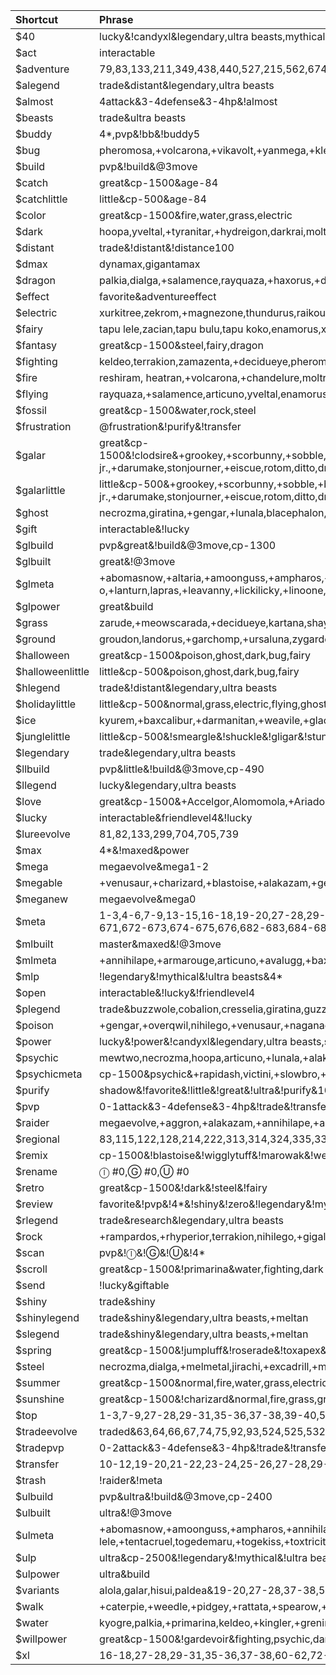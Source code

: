 | Shortcut | Phrase |
|:--|:--|
| $40 | lucky&!candyxl&legendary,ultra beasts,mythical |
| $act | interactable |
| $adventure | 79,83,133,211,349,438,440,527,215,562,674,682,684,669,670,921,922 |
| $alegend | trade&distant&legendary,ultra beasts |
| $almost | 4attack&3-4defense&3-4hp&!almost |
| $beasts | trade&ultra beasts |
| $buddy | 4*,pvp&!bb&!buddy5 |
| $bug | pheromosa,+volcarona,+vikavolt,+yanmega,+kleavor,+escavalier,+pinsir,buzzwole,genesect,heracross |
| $build | pvp&!build&@3move |
| $catch | great&cp-1500&age-84 |
| $catchlittle | little&cp-500&age-84 |
| $color | great&cp-1500&fire,water,grass,electric |
| $dark | hoopa,yveltal,+tyranitar,+hydreigon,darkrai,moltres,+incineroar,+weavile,+meowscarada,guzzlord |
| $distant | trade&!distant&!distance100 |
| $dmax | dynamax,gigantamax |
| $dragon | palkia,dialga,+salamence,rayquaza,+haxorus,+dragonite,+garchomp,reshiram,zekrom,+dragapult |
| $effect | favorite&adventureeffect |
| $electric | xurkitree,zekrom,+magnezone,thundurus,raikou,+luxray,+electivire,zapdos,+pawmot,+vikavolt |
| $fairy | tapu lele,zacian,tapu bulu,tapu koko,enamorus,xerneas,tapu fini,+togekiss,+gardevoir,+sylveon |
| $fantasy | great&cp-1500&steel,fairy,dragon |
| $fighting | keldeo,terrakion,zamazenta,+decidueye,pheromosa,+lucario,virizion,cobalion,hawlucha,+conkeldurr |
| $fire | reshiram, heatran,+volcarona,+chandelure,moltres,entei,+blaziken,+blacephalon,victini,+delphox |
| $flying | rayquaza,+salamence,articuno,yveltal,enamorus,+dragonite,ho-oh,+braviary,lugia,tornadus |
| $fossil | great&cp-1500&water,rock,steel |
| $frustration | @frustration&!purify&!transfer |
| $galar | great&cp-1500&!clodsire&+grookey,+scorbunny,+sobble,+blipbug,+caterpie,+grubbin,+hoothoot,+rookiedee,+skwovet,+pidove,+nickit,+zigzagoon,+wooloo,+lotad,+seedot,+chewtle,+purrloin,+yamper,+bunnelby,+minccino,+bounsweet,+oddish,+budew,+wingull,+joltik,+electrike,+vulpix,+growlithe,+vanillite,+swinub,+delibird,+snorunt,+baltoy,+mudbray,+dwebble,+golett,+munna,+natu,+stufful,+snover,+krabby,+wooper,+corphish,+nincada,+shedinja,+tyrogue,+pancham,+klink,+combee,+bronzor,+ralts,+drifloon,+gossifleur,+cherubi,+stunky,+tympole,+duskull,+machop,+gastly,+magikarp,+goldeen,+remoraid,+shellder,+feebas,basculin,wishiwashi,pyukumuku,+trubbish,+sizzlipede,+rolycoly,+diglett,+drilbur,+roggenrola,+timburr,+woobat,+noibat,+onix,+arrokuda,+meowth,+milcery,+cutiefly,+ferroseed,+pumpkaboo,+pichu,+eevee,+applin,+espurr,+swirlix,+spritzee,+dewpider,+wynaut,+farfetch'd,+chinchou,+croagunk,+scraggy,stunfisk,shuckle,+barboach,+shellos,+wimpod,+binacle,+corsola,+impidimp,+hatenna,salandit,+pawniard,throh,sawk,+koffing,+bonsly,+cleffa,+togepi,+munchlax,+cottonee,+rhyhorn,+gothita,+solosis,+karrablast,+shelmet,+elgyem,+cubchoo,+rufflet,+vullaby,+mandibuzz,+skorupi,+litwick,+inkay,+sneasel,sableye,mawile,maractus,sigilyph,+riolu,torkoal,mimikyu,+cufant,qwilfish,+frillish,+mareanie,cramorant,+toxel,+silicobra,+hippopotas,durant,heatmor,+helioptile,hawlucha,+trapinch,+axew,+yamask,+honedge,+ponyta,+sinistea,indeedee,+phantump,+morelull,oranguru,passimian,morpeko,falinks,drampa,turtonator,togedemaru,+snom,+clobbopus,pincurchin,+mantyke,+wailmer,+bergmite,dhelmise,lapras,lunatone,solrock,+mime jr.,+darumake,stonjourner,+eiscue,rotom,ditto,dracozolt,arctozolt,dracovish,arctovish,+charmandersilvally,+larvitar,+deino,+goomy,+jangmo-o,+dreepy,zacian,zamazenta,eternatus |
| $galarlittle | little&cp-500&+grookey,+scorbunny,+sobble,+blipbug,+caterpie,+grubbin,+hoothoot,+rookiedee,+skwovet,+pidove,+nickit,+zigzagoon,+wooloo,+lotad,+seedot,+chewtle,+purrloin,+yamper,+bunnelby,+minccino,+bounsweet,+oddish,+budew,+wingull,+joltik,+electrike,+vulpix,+growlithe,+vanillite,+swinub,+delibird,+snorunt,+baltoy,+mudbray,+dwebble,+golett,+munna,+natu,+stufful,+snover,+krabby,+wooper,+corphish,+nincada,+shedinja,+tyrogue,+pancham,+klink,+combee,+bronzor,+ralts,+drifloon,+gossifleur,+cherubi,+stunky,+tympole,+duskull,+machop,+gastly,+magikarp,+goldeen,+remoraid,+shellder,+feebas,basculin,wishiwashi,pyukumuku,+trubbish,+sizzlipede,+rolycoly,+diglett,+drilbur,+roggenrola,+timburr,+woobat,+noibat,+onix,+arrokuda,+meowth,+milcery,+cutiefly,+ferroseed,+pumpkaboo,+pichu,+eevee,+applin,+espurr,+swirlix,+spritzee,+dewpider,+wynaut,+farfetch'd,+chinchou,+croagunk,+scraggy,stunfisk,shuckle,+barboach,+shellos,+wimpod,+binacle,+corsola,+impidimp,+hatenna,salandit,+pawniard,throh,sawk,+koffing,+bonsly,cleffa,+togepi,+munchlax,+cottonee,+rhyhorn,+gothita,+solosis,+karrablast,+shelmet,+elgyem,+cubchoo,+rufflet,+vullaby,+mandibuzz,+skorupi,+litwick,+inkay,+sneasel,sableye,mawile,maractus,sigilyph,+riolu,torkoal,mimikyu,+cufant,qwilfish,+frillish,+mareanie,cramorant,+toxel,+silicobra,+hippopotas,durant,heatmor,+helioptile,hawlucha,+trapinch,+axew,+yamask,+honedge,+ponyta,+sinistea,indeedee,+phantump,+morelull,oranguru,passimian,morpeko,falinks,drampa,turtonator,togedemaru,+snom,+clobbopus,pincurchin,+mantyke,+wailmer,+bergmite,dhelmise,lapras,lunatone,solrock,+mime jr.,+darumake,stonjourner,+eiscue,rotom,ditto,dracozolt,arctozolt,dracovish,arctovish,+charmandersilvally,+larvitar,+deino,+goomy,+jangmo-o,+dreepy,zacian,zamazenta,eternatus |
| $ghost | necrozma,giratina,+gengar,+lunala,blacephalon,+chandelure,+gholdengo,+dragapult,+annihilape,hoopa |
| $gift | interactable&!lucky |
| $glbuild | pvp&great&!build&@3move,cp-1300 |
| $glbuilt | great&!@3move |
| $glmeta | +abomasnow,+altaria,+amoonguss,+ampharos,+annihilape,+araquanid,+arcanine,+arctibax,+ariados,+armarouge,+aromatisse,+aurorus,+avalugg,+azumarill,+bastiodon,+bellibolt,+bellossom,+bibarel,+blastoise,+bombirdier,+bronzong,+carbink,castform,+cetitan,+charizard,+charjabug,+chesnaught,+claydol,+clefable,+clodsire,+cofagrigus,corsola,+corviknight,+cradily,cresselia,+dachsbun,+decidueye,dedenne,+dewgong,+diggersby,+donphan,+dragalge,+dragapult,+dragonite,drampa,+drapion,+drifblim,+dubwool,+dugtrio,+dunsparce,+dusknoir,+electivire,+electrode,+emolga,+empoleon,+farfetch’d,+feraligatr,+ferrothorn,+florges,+flygon,+forretress,+froslass,+furfrou,+furret,+gallade,+gastrodon,+gengar,+giratina,+glalie,+gliscor,+gogoat,+golisopod,+golurk,+goodra,+gourgeist,+granbull,+greedent,+greninja,+grimer,+grumpig,+guzzlord,+gyarados,+hakamo-o,+hawlucha,+hippowdon,+hydreigon,+jellicent,+jumpluff,klefki,+kommo-o,+lanturn,lapras,+leavanny,+lickilicky,+linoone,+litleo,+lokix,+lurantis,+machamp,+magcargo,+magnezone,+malamar,+mandibuzz,+mantine,+marowak,+mawile,+medicham,+meganium,+melmetal,mew,+mightyena,miltank,moltres,morpeko,+munchlax,+nidoqueen,+ninetales,+obstagoon,+oinkologne,+oranguru,+overqwil,+pachirisu,palkia,+pangoro,+pelipper,+perrserker,+piloswine,+poliwrath,+pumpkaboo,+quagsire,+qwilfish,+raichu,raikou,+rapidash,+raticate,regice,regirock,registeel,relicanth,+rhyperior,+roserade,+runerigus,+sableye,+salazzle,+samurott,+sandslash,+scrafty,+serperior,+shiftry,skarmory,+skeledirge,+skuntank,+sneasler,spinda,spiritomb,+starmie,+steelix,stunfisk,suicune,+swalot,+swampert,+sylveon,+talonflame,tapu fini,+tentacruel,togedemaru,+togetic,+toxapex,+trevenant,tropius,+turtonator,+typhlosion,+umbreon,+ursaring,+vaporeon,+venomoth,+venusaur,+victreebel,+wailord,+walrein,+weezing,+whimsicott,+whiscash,+wigglytuff,zapdos |
| $glpower | great&build |
| $grass | zarude,+meowscarada,+decidueye,kartana,shaymin,+chesnaught,+tangrowth,+venusaur,+lurantis,tapu bulu |
| $ground | groudon,landorus,+garchomp,+ursaluna,zygarde,+mamoswine,+rhyperior,+swampert,+golem,+hippowdon |
| $halloween | great&cp-1500&poison,ghost,dark,bug,fairy |
| $halloweenlittle | little&cp-500&poison,ghost,dark,bug,fairy |
| $hlegend | trade&!distant&legendary,ultra beasts |
| $holidaylittle | little&cp-500&normal,grass,electric,flying,ghost,ice |
| $ice | kyurem,+baxcalibur,+darmanitan,+weavile,+glaceon,+mamoswine,+cetitan,+mr. Rime, articuno,+avalugg |
| $junglelittle | little&cp-500&!smeargle&!shuckle&!gligar&!stunfisk&normal,grass,electric,poison,ground,flying,bug,dark |
| $legendary | trade&legendary,ultra beasts |
| $llbuild | pvp&little&!build&@3move,cp-490 |
| $llegend | lucky&legendary,ultra beasts |
| $love | great&cp-1500&+Accelgor,Alomomola,+Ariados,+Armarouge,+Aromatisse,Audino,+Bewear,+Bisharp,+Blaziken,+Blissey,+Braviary,Bruxish,Buzzwole,+Camerupt,Castform,+Charizard,Cherrim,+Clefable,Corsola,+Crawdaunt,+Crustle,+Darmanitan,+Deerling,+Delphox,Druddigon,+Dwebble,+Electrode,+Emboar,+Exeggcute,+Flaaffy,Flareon,+Goldeen,+Gorebyss,+Hatterene,+Heatmor,+Incineroar,+Jynx,+Kingler,+Kricketune,+Krookodile,Latias,+Ledian,+Lickilicky,+Lurantis,+Lycanroc,+Magcargo,+Magmortar,+Medicham,+Mesprit,+Milotic,Miltank,+Mr. Mime,+Musharna,+Octillery,+Oricorio,+Parasect,+Porygon,Rotom,+Scizor,+Scolipede,+Scrafty,+Seaking,+Simisear,+Skeledirge,+Slowpoke,Snubbull,Solrock,Sylveon,+Talonflame,Throh,Turtonator,+Tyrantrum,+Vileplume,+Vivillon,+Wigglytuff,+Wormadam,+Wugtrio,+Yanma |
| $lucky | interactable&friendlevel4&!lucky |
| $lureevolve | 81,82,133,299,704,705,739 |
| $max | 4*&!maxed&power |
| $mega | megaevolve&mega1-2 |
| $megable | +venusaur,+charizard,+blastoise,+alakazam,+gengar,kangaskhan,pinsir,+gyarados,aerodactyl,mewtwo,+ampharos,+scizor,heracross,+houndoom,+tyranitar,+blaziken,+gardevoir,mawile,+aggron,+medicham,+manetric,+banette,absol,latias,latios,+garchomp,+lucario,+abomasnow,+beedrill,+pidgeot,+slowbro,+steelix,+sceptile,+swampert,sableye,+sharpedo,+camerupt,+altaria,+glalie,+salamence,+metagross,rayquaza,+lopunny,+gallade,audino,diancie,groudon,kyogre |
| $meganew | megaevolve&mega0 |
| $meta | 1-3,4-6,7-9,13-15,16-18,19-20,27-28,29-31,35-36,37-38,39-40,41-42,43-44,50-51,52-53,56-57,60-62,66-68,69-71,72-73,74-76,77-78,79-80,81-82,83,86-87,88,88-89,92-94,95,96-97,100-101,104-105,106-107,108,109-110,111-112,113,114,115,116-117,118-119,123,126,129-130,131,133,134,143,144,145,146,147-149,150,151,155-157,158-160,161-162,162-154,167-168,170-171,173,174,175-176,179-181,182,183-184,186,187-189,194-195,197,203,204-205,205-207,206,207,208,209-210,211,212,215,216-217,218-219,220-221,226,227,230,231-232,236-237,240,241,243,244,245,246-248,249,250,252-254,255-257,258-260,263-264,270-272,273-275,278-279,280-281,296-297,298,302,303,307-308,315,316-317,320-321,327,328-330,331-332,333-334,335,339-340,341-342,343-344,345-346,349-350,351,352,355-356,357,361,363-365,369,371-373,374-376,377,378,379,381,382,383,384,385,386,393-395,396-398,406-407,410-411,412-413,415-416,417,422-423,425-426,434-435,436-437,440,442,443-445,446,447-448,449-450,451-452,458,459-460,462,463,464,465,467,468,470,472,473,475,477,478,480,483,484,485,487,488,491,494,495-497,501-503,506-508,524-526,529-530,532-534,546-547,554-555,557-558,559-560,562-563,587,588-589,590-591,592-593,595-596,597-598,602-604,607-609,610-612,615,618,619-620,621,622-623,629-630,633-635,636-637,638,639,640,641,642,643,644,645,646,647,648,649,650-652,656-658,659-660,661-663,667-668,667,669-671,672-673,674-675,676,682-683,684-685,688-689,690-691,696-697,698-699,700,701,702,703,704-706,707,708-709,712-713,716,717,718,720,722-724,728-730,736-737,747-748,751-752,753-754,755-756,757-758,759-760,765,766,767-768,769-770,776,777,779,782-784,785,786,787,788,789-792,793,794,796,797,799,800,806,808-809,819-820,831-832,862,863,865,867,870,888,889,893,901,903,904,905,915-916,919-920,935-937,962,971-972,974-975,979,980,996-998,999-1000 |
| $mlbuilt | master&maxed&!@3move |
| $mlmeta | +annihilape,+armarouge,articuno,+avalugg,+baxcalibur,+beartic,+bewear,blacephalon,buzzwole,+ceruledge,+cetitan,+chandelure,+charizard,+chesnaught,cobalion,+conkeldurr,+cresselia,+cursola,darkrai,+darmanitan,+decidueye,dhelmise,dialga,+donphan,+dragapult,+dragonite,+electivire,+empoleon,enamorus,entei,+excadrill,+feraligatr,+florges,+gallade,+garchomp,+gardevoir,genesect,+gengar,+gholdengo,+gigalith,giratina,+glaceon,+gogoat,+golisopod,+golurk,+goodra,+greninja,groudon,guzzlord,+gyarados,+hariyama,+haxorus,heatran,+hippowdon,ho-oh,hoopa,+hydreigon,+incineroar,jirachi,keldeo,+kommo-o,kyogre,kyurem,landorus,latias,latios,lugia,lunala,+machamp,+magmortar,+magnezone,+mamoswine,marshadow,+melmetal,meloetta,+metagross,mew,mewtwo,+milotic,moltres,necrozma,nihilego,+overqwil,palkia,+pangoro,+passimian,+primarina,raikou,rayquaza,regirock,reshiram,+rhyperior,+roserade,+salamence,+samurott,+scizor,+skeledirge,+sneasler,+snorlax,solgaleo,suicune,+swampert,+sylveon,+tangrowth,tapu bulu,tapu fini,tapu koko,tapu lele,terrakion,thundurus,+togekiss,tornadus,+typhlosion,+tyranitar,+ursaluna,+vaporeon,victini,virizion,+walrein,xerneas,xurkitree,yveltal,zacia,zamazenta,zapdos,zarude,zekrom,zygarde |
| $mlp | !legendary&!mythical&!ultra beasts&4* |
| $open | interactable&!lucky&!friendlevel4 |
| $plegend | trade&buzzwole,cobalion,cresselia,giratina,guzzlord,kartana,raikou,regice,regirock,registeel,suicune,tapu bulu,tapu fini,tapu lele,virizion,zapdos |
| $poison | +gengar,+overqwil,nihilego,+venusaur,+naganadel,+crobat,+roserade,+drapion,+revaroom,+toxicroak |
| $power | lucky&!power&!candyxl&legendary,ultra beasts,shiny |
| $psychic | mewtwo,necrozma,hoopa,articuno,+lunala,+alakazam,latios,+metagross,azelf,meloetta |
| $psychicmeta | cp-1500&psychic&+rapidash,victini,+slowbro,+claydol,+malamar,bruxish,+gardevior,hoopa,+bronzong,+beheeyem,+raichu,+chimecho,+meowstic,cresselia,lunatone,+metagross,+armarouge,girafarig,jirachi,+delphox,latios,+wobbuffet,+gothitelle,+hypno,oranguru,solrock,+xatu,celebi |
| $purify | shadow&!favorite&!little&!great&!ultra&!purify&10-22,25-26,35-36,39-42,74-76,129-130,161-174,218-219,223-224,261-269,276-277,283-284,293-295,304-306,316-317,320-321,325-326,333-334,339-340,396-402,412-414,420-421,504-510,519-521,527-528,540-550,556-558,580-581,587,590-591,602-604,659-663,819-820 |
| $pvp | 0-1attack&3-4defense&3-4hp&!trade&!transfer&!home&!pvp |
| $raider | megaevolve,+aggron,+alakazam,+annihilape,+arcanine,+avalugg,+baxcalibur,+blacephalon,+blaziken,+braviary,+cetitan,+chandelure,+chesnaught,+conkeldurr,+crobat,+darmanitan,+decidueye,+delphox,+dragapult,+dragonite,+drapion,+electivire,+empoleon,+escavalier,+excadrill,+feraligatr,+garchomp,+gardevoir,+gengar,+gholdengo,+gigalith,+glaceon,+golem,+greninja,+gyarados,+haxorus,+hippowdon,+hydreigon,+incineroar,+kabutops,+kingler,+kleavor,+lucario,+lunala,+lurantis,+luxray,+magnezone,+mamoswine,+melmetal,+meowscarada,+metagross,+mr. rime,+naganadel,+overqwil,+pawmot,+pinsir,+primarina,+rampardos,+revaroom,+rhyperior,+roserade,+salamence,+samurott,+swampert,+sylveon,+tangrowth,+togekiss,+toxicroak,+tyranitar,+ursaluna,+venusaur,+vikavolt,+volcarona,+weavile,+yanmega,articuno,azelf,blacephalon,buzzwole,cobalion,darkrai,dialga,enamorus,entei,genesect,giratina,groudon,guzzlord,hawlucha,heatran,heracross,ho-oh,hoopa,jirachi,kartana,keldeo,kyogre,kyurem,landorus,latios,lugia,meloetta,mewtwo,moltres,necrozma,nihilego,palkia,pheromosa,raikou,rayquaza,reshiram,shaymin,tapu bulu,tapu fini,tapu koko,tapu lele,terrakion,thundurus,tornadus,victini,virizion,xerneas,xurkitree,yveltal,zacian,zamazenta,zapdos,zarude,zekrom,zygarde |
| $regional | 83,115,122,128,214,222,313,314,324,335,336,337,338,357,369,417,422,439,441,455,480,481,482,511-512,513-514,515-516,538,539,550,556,561,626,631,632,664-666,669-670,676,701,707,741,764,797,798,805,806 |
| $remix | cp-1500&!blastoise&!wigglytuff&!marowak&!weezing&!lapras&!feraligatr&!azumarill&!jumpluff&!sableye&!cradily&!gastrodon&!drapion&!serperior&!mandibuzz&!talonflame&!malamar&!golisopod&!morpeko&!annihilape&!clodsire |
| $rename | ⓛ #0,Ⓖ #0,Ⓤ #0 |
| $retro | great&cp-1500&!dark&!steel&!fairy |
| $review | favorite&!pvp&!4*&!shiny&!zero&!legendary&!mythical&!ultra beasts |
| $rlegend | trade&research&legendary,ultra beasts |
| $rock | +rampardos,+rhyperior,terrakion,nihilego,+gigalith,+tyranitar,+aggron,+kleavor,+arcanine,+kabutops |
| $scan | pvp&!ⓛ&!Ⓖ&!Ⓤ&!4* |
| $scroll | great&cp-1500&!primarina&water,fighting,dark |
| $send | !lucky&giftable |
| $shiny | trade&shiny |
| $shinylegend | trade&shiny&legendary,ultra beasts,+meltan |
| $slegend | trade&shiny&legendary,ultra beasts,+meltan |
| $spring | great&cp-1500&!jumpluff&!roserade&!toxapex&water,grass,fairy |
| $steel | necrozma,dialga,+melmetal,jirachi,+excadrill,+metagross,genesect,+magnezone,heatran,+empoleon |
| $summer | great&cp-1500&normal,fire,water,grass,electric,bug |
| $sunshine | great&cp-1500&!charizard&normal,fire,grass,ground |
| $top | 1-3,7-9,27-28,29-31,35-36,37-38,39-40,56-57,60-62,66-68,72-73,86-87,92-94,95,104-105,108,109-110,129-130,133,145,146,147-149,152-154,158-160,170-171,173,174,175-176,183-184,186,187-189,194-195,197,206,208,211,215,216-217,231-232,241,258-260,280-281,298,302,328-330,339-340,351,355-356,363-365,377,378,379,396-398,410-411,422-423,425-426,434-435,449-450,451-452,459-460,463,475,477,487,488,495-497,501-503,546-547,562-563,597-598,618,622-623,629-630,633-635,638,640,646,650-652,656-658,659-660,661-663,669-671,672-673,674-675,690-691,698-699,703,704-706,708-709,718,722-724,725-727,747-748,753-754,757-758,765,776,777,782-784,788,799,867,903,904,909-911,919-920,980,996-998 |
| $tradeevolve | traded&63,64,66,67,74,75,92,93,524,525,532,533,588,616,708,710 |
| $tradepvp | 0-2attack&3-4defense&3-4hp&!trade&!transfer&!home&!pvp |
| $transfer | 10-12,19-20,21-22,23-24,25-26,27-28,29-31,32-34,39-40,41-42,43-45,46-47,48-49,50-51,52-53,54-55,58-59,60-62,66-68,69-71,74-76,77-78,84-85,88-89,90-91,106,107,120-121,124,128,132,137,138-139,140-141,161-162,163-164,165-166,169,172,174,177-178,185,186,190,191-192,201,204-205,207,209-210,213,218-219,223-224,225,227,234,235,236,238,261-262,263-264,265-269,270-272,273-275,276-277,278-279,283-284,287-289,290-291,293-295,299,300-301,311,312,314,316-317,325-326,328-330,336,337,351,358,366-368,396-398,399-400,401-402,412-414,415-416,418-419,420-421,424,431-432,433,436-437,438,472,476,504-505,506-508,509-510,517-518,519-521,527-528,535-537,538,540-542,548-549,564-565,566-567,568-569,572-573,574-576,577-579,580-581,585-586,590-591,605-606,613-614,615,616-617,619-620,659-660,661-663,734-735,742-743,819-820 |
| $trash | !raider&!meta |
| $ulbuild | pvp&ultra&!build&@3move,cp-2400 |
| $ulbuilt | ultra&!@3move |
| $ulmeta | +abomasnow,+amoonguss,+ampharos,+annihilape,+armarouge,articuno,+aurorus,+avalugg,+barbaracle,+bellibolt,+bellossom,+blastoise,bombirdier,+bronzong,+ceruledge,+cetitan,+chesnaught,+claydol,+clefable,+clodsire,cobalion,+cofagrigus,+corviknight,+cradily,cresselia,+dachsbun,+decidueye,deoxys,dhelmise,+donphan,+dragalge,+dragapult,+dragonite,+drampa,+drapion,+drifblim,+dusknoir,+electivire,+electrode,+empoleon,enamorus,+excadrill,+feraligatr,+ferrothorn,+florges,+flygon,+forretress,+gallade,+gastrodon,genesect,+gengar,giratina,+gliscor,+gogoat,+golem,+golisopod,+golurk,+goodra,+gourgeist,+grafaiai,+greninja,+grumpig,guzzlord,+gyarados,+hariyama,hawlucha,heatran,+hippowdon,ho-oh,+hydreigon,+incineroar,+jellicent,jirachi,kangaskhan,+kommo-o,kyurem,+lanturn,lapras,+leavanny,+lickilicky,+lokix,+lucario,lunatone,+lurantis,+machamp,+magmortar,+magnezone,+malamar,+mandibuzz,marshadow,+meganium,+melmetal,meloetta,mew,mewtwo,+milotic,miltank,moltres,morpeko,+muk,+nidoqueen,+ninetales,+oinkologne,oranguru,+overqwil,+palossand,+pangoro,+perrserker,+piloswine,+politoed,+poliwrath,+primarina,+primeape,+quagsire,+qwilfish,+raichu,raikou,+rapidash,regice,regirock,registeel,+relicanth,+rhyperior,+roserade,rotom,+runerigus,+salazzle,+sandslash,+scrafty,+serperior,+skeledirge,+skuntank,+slowbro,+slurpuff,+sneasler,solgaleo,solrock,spiritomb,+staraptor,+starmie,+steelix,+stunfisk,suicune,+swalot,+swampert,+sylveon,+talonflame,tapu bulu,tapu fini,tapu lele,+tentacruel,togedemaru,+togekiss,+toxtricity,+trevenant,turtonator,+typhlosion,+umbreon,+ursaring,uxie,+venusaur,victini,+victreebel,virizion,+wailord,+walrein,+weezing,+whiscash,yveltal,zapdos,zygarde |
| $ulp | ultra&cp-2500&!legendary&!mythical&!ultra beasts |
| $ulpower | ultra&build |
| $variants | alola,galar,hisui,paldea&19-20,27-28,37-38,50-51,52-53,58-59,74-76,77-78,79-80,83,88-89,100-101,102-103,104-105,110,122,128,194,199,211,215,263-264,548-549,554-555 |
| $walk | +caterpie,+weedle,+pidgey,+rattata,+spearow,+pikachu,+clefairy,+jigglypuff,+zubat,+geodude,+magikarp,+sentret,+hoothoot,+ledyba,+spinarak,+crobat,+slugma,+remoraid,+poochyena,+zigzagoon,+wurmple,+tailow,+surskit,+whismur,+aron,+gulpin,+wailmer,+spoink,+swablu,+barboach,+starly,+bidoof,+kricketot,+burmy,+cherubi,+patrat,+lillipup,+purrloin,+pidove,+woobat,+sewaddle,+venipede,+cottonee,+petilil,+basculin,+maractus,+dwebble,+emolga,+tynamo,+bunnelby,+fletchling,+pikipek,+yungoos,+grubbin,+stuffel,+wimpod,+skwovet |
| $water | kyogre,palkia,+primarina,keldeo,+kingler,+greninja,+samurott,+empoleon,+feraligatr,+gyarados |
| $willpower | great&cp-1500&!gardevoir&fighting,psychic,dark |
| $xl | 16-18,27-28,29-31,35-36,37-38,60-62,72-73,95,108,109-110,133,158-160,170-171,173,183-184,186,187-189,197,202,207,208,226,227,237,278-279,298,302,307-308,360,386,410-411,425-426,434-435,436-437,453-454,458,459-460,463,472,495-497,562-563,559-560,592-593,597-598,618,629-630,659-660,661-663,690-691,703,708-709,757-758,819-820,831-832,863,867 |
